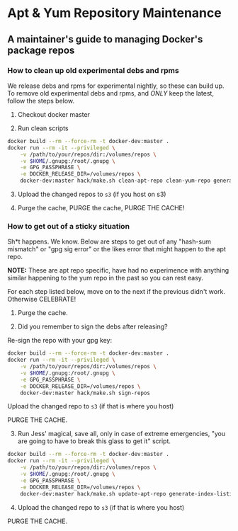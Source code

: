 # Apt & Yum Repository Maintenance
## A maintainer's guide to managing Docker's package repos

### How to clean up old experimental debs and rpms

We release debs and rpms for experimental nightly, so these can build up.
To remove old experimental debs and rpms, and _ONLY_ keep the latest, follow the
steps below.

1. Checkout docker master

2. Run clean scripts

```bash
docker build --rm --force-rm -t docker-dev:master .
docker run --rm -it --privileged \
    -v /path/to/your/repos/dir:/volumes/repos \
    -v $HOME/.gnupg:/root/.gnupg \
    -e GPG_PASSPHRASE \
    -e DOCKER_RELEASE_DIR=/volumes/repos \
    docker-dev:master hack/make.sh clean-apt-repo clean-yum-repo generate-index-listing sign-repos
```

3. Upload the changed repos to `s3` (if you host on s3)

4. Purge the cache, PURGE the cache, PURGE THE CACHE!

### How to get out of a sticky situation

Sh\*t happens. We know. Below are steps to get out of any "hash-sum mismatch" or
"gpg sig error" or the likes error that might happen to the apt repo.

**NOTE:** These are apt repo specific, have had no experimence with anything similar
happening to the yum repo in the past so you can rest easy.

For each step listed below, move on to the next if the previous didn't work.
Otherwise CELEBRATE!

1. Purge the cache.

2. Did you remember to sign the debs after releasing?

Re-sign the repo with your gpg key:

```bash
docker build --rm --force-rm -t docker-dev:master .
docker run --rm -it --privileged \
    -v /path/to/your/repos/dir:/volumes/repos \
    -v $HOME/.gnupg:/root/.gnupg \
    -e GPG_PASSPHRASE \
    -e DOCKER_RELEASE_DIR=/volumes/repos \
    docker-dev:master hack/make.sh sign-repos
```

Upload the changed repo to `s3` (if that is where you host)

PURGE THE CACHE.

3. Run Jess' magical, save all, only in case of extreme emergencies, "you are
going to have to break this glass to get it" script.

```bash
docker build --rm --force-rm -t docker-dev:master .
docker run --rm -it --privileged \
    -v /path/to/your/repos/dir:/volumes/repos \
    -v $HOME/.gnupg:/root/.gnupg \
    -e GPG_PASSPHRASE \
    -e DOCKER_RELEASE_DIR=/volumes/repos \
    docker-dev:master hack/make.sh update-apt-repo generate-index-listing sign-repos
```

4. Upload the changed repo to `s3` (if that is where you host)

PURGE THE CACHE.
